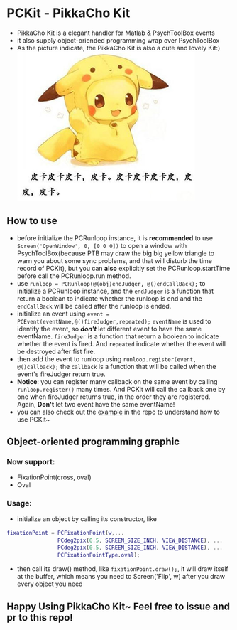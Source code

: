 # PCKit - PikkaCho Kit
- PikkaCho Kit is a elegant handler for Matlab &amp; PsychToolBox events
- it also supply object-oriended programming wrap over PsychToolBox
- As the picture indicate, the PikkaCho Kit is also a cute and lovely Kit:)
![PikkaCho](./PikkaCho.jpeg)

## How to use
- before initialize the PCRunloop instance, it is **recommended** to use `Screen('OpenWindow', 0, [0 0 0])` to open a window with PsychToolBox(because PTB may draw the big big yellow triangle to warn you about some sync problems, and that will disturb the time record of PCKit), but you can **also** explicitly set the PCRunloop.startTime before call the PCRunloop.run method.
- use `runloop = PCRunloop(@(obj)endJudger, @()endCallBack);` to initialize a PCRunloop instance, and the `endJudger` is a function that return a boolean to indicate whether the runloop is end and the `endCallBack` will be called after the runloop is ended.
- initialize an event using `event = PCEvent(eventName,@()fireJudger,repeated);` `eventName` is used to identify the event, so ***don't*** let different event to have the same eventName. `fireJudger` is a function that return a boolean to indicate whether the event is fired. And `repeated` indicate whether the event will be destroyed after fist fire.
- then add the event to runloop using `runloop.register(event, @()callback);` the `callback` is a function that will be called when the event's fireJudger return true.
- **Notice**: you can register many callback on the same event by calling `runloop.register()` many times. And PCKit will call the callback one by one when fireJudger returns true, in the order they are registered. Again, **Don't** let two event have the same eventName!
- you can also check out the [example](./Example/) in the repo to understand how to use PCKit~

## Object-oriented programming graphic
### Now support:
- FixationPoint(cross, oval)
- Oval

### Usage:
- initialize an object by calling its constructor, like 
```matlab
fixationPoint = PCFixationPoint(w,...
                PCdeg2pix(0.5, SCREEN_SIZE_INCH, VIEW_DISTANCE), ...
                PCdeg2pix(0.5, SCREEN_SIZE_INCH, VIEW_DISTANCE), ...
                PCFixationPointType.oval);
```
- then call its draw() method, like `fixationPoint.draw();`, it will draw itself at the buffer, which means you need to Screen('Flip', w) after you draw every object you need

## Happy Using PikkaCho Kit~ Feel free to issue and pr to this repo!


